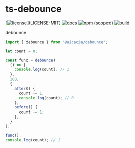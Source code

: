# ts-debounce

[![license](https://img.shields.io/badge/license-MIT%2FApache--2.0-blue")](LICENSE-MIT)
[![docs](https://img.shields.io/badge/docs-typescript-blue.svg)](https://aicacia.github.io/ts-debounce/)
[![npm (scoped)](https://img.shields.io/npm/v/@aicacia/debounce)](https://www.npmjs.com/package/@aicacia/debounce)
[![build](https://github.com/aicacia/ts-debounce/workflows/Test/badge.svg)](https://github.com/aicacia/ts-debounce/actions?query=workflow%3ATest)

debounce

```ts
import { debounce } from "@aicacia/debounce";

let count = 0;

const func = debounce(
  () => {
    console.log(count); // 1
  },
  100,
  {
    after() {
      count -= 1;
      console.log(count); // 0
    },
    before() {
      count += 1;
    },
  }
);

func();
console.log(count); // 1
```
